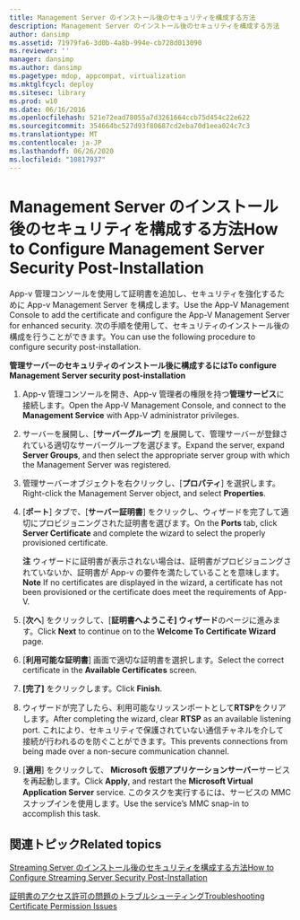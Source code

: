 ```yaml
---
title: Management Server のインストール後のセキュリティを構成する方法
description: Management Server のインストール後のセキュリティを構成する方法
author: dansimp
ms.assetid: 71979fa6-3d0b-4a8b-994e-cb728d013090
ms.reviewer: ''
manager: dansimp
ms.author: dansimp
ms.pagetype: mdop, appcompat, virtualization
ms.mktglfcycl: deploy
ms.sitesec: library
ms.prod: w10
ms.date: 06/16/2016
ms.openlocfilehash: 521e72ead78055a7d3261664ccb75d454c22e622
ms.sourcegitcommit: 354664bc527d93f80687cd2eba70d1eea024c7c3
ms.translationtype: MT
ms.contentlocale: ja-JP
ms.lasthandoff: 06/26/2020
ms.locfileid: "10817937"
---
```

# <span data-ttu-id="63db4-103">Management Server のインストール後のセキュリティを構成する方法</span><span class="sxs-lookup"><span data-stu-id="63db4-103">How to Configure Management Server Security Post-Installation</span></span>


<span data-ttu-id="63db4-104">App-v 管理コンソールを使用して証明書を追加し、セキュリティを強化するために App-v Management Server を構成します。</span><span class="sxs-lookup"><span data-stu-id="63db4-104">Use the App-V Management Console to add the certificate and configure the App-V Management Server for enhanced security.</span></span> <span data-ttu-id="63db4-105">次の手順を使用して、セキュリティのインストール後の構成を行うことができます。</span><span class="sxs-lookup"><span data-stu-id="63db4-105">You can use the following procedure to configure security post-installation.</span></span>

**<span data-ttu-id="63db4-106">管理サーバーのセキュリティのインストール後に構成するには</span><span class="sxs-lookup"><span data-stu-id="63db4-106">To configure Management Server security post-installation</span></span>**

1.  <span data-ttu-id="63db4-107">App-v 管理コンソールを開き、App-v 管理者の権限を持つ**管理サービス**に接続します。</span><span class="sxs-lookup"><span data-stu-id="63db4-107">Open the App-V Management Console, and connect to the **Management Service** with App-V administrator privileges.</span></span>

2.  <span data-ttu-id="63db4-108">サーバーを展開し、[**サーバーグループ**] を展開して、管理サーバーが登録されている適切なサーバーグループを選びます。</span><span class="sxs-lookup"><span data-stu-id="63db4-108">Expand the server, expand **Server Groups**, and then select the appropriate server group with which the Management Server was registered.</span></span>

3.  <span data-ttu-id="63db4-109">管理サーバーオブジェクトを右クリックし、[**プロパティ**] を選択します。</span><span class="sxs-lookup"><span data-stu-id="63db4-109">Right-click the Management Server object, and select **Properties**.</span></span>

4.  <span data-ttu-id="63db4-110">[**ポート**] タブで、[**サーバー証明書**] をクリックし、ウィザードを完了して適切にプロビジョニングされた証明書を選びます。</span><span class="sxs-lookup"><span data-stu-id="63db4-110">On the **Ports** tab, click **Server Certificate** and complete the wizard to select the properly provisioned certificate.</span></span>

    <span data-ttu-id="63db4-111">**注** ウィザードに証明書が表示されない場合は、証明書がプロビジョニングされていないか、証明書が App-v の要件を満たしていることを意味します。</span><span class="sxs-lookup"><span data-stu-id="63db4-111">**Note** If no certificates are displayed in the wizard, a certificate has not been provisioned or the certificate does meet the requirements of App-V.</span></span>

     

5.  <span data-ttu-id="63db4-112">[**次へ**] をクリックして、[**証明書へようこそ] ウィザード**のページに進みます。</span><span class="sxs-lookup"><span data-stu-id="63db4-112">Click **Next** to continue on to the **Welcome To Certificate Wizard** page.</span></span>

6.  <span data-ttu-id="63db4-113">[**利用可能な証明書**] 画面で適切な証明書を選択します。</span><span class="sxs-lookup"><span data-stu-id="63db4-113">Select the correct certificate in the **Available Certificates** screen.</span></span>

7.  <span data-ttu-id="63db4-114">**[完了]** をクリックします。</span><span class="sxs-lookup"><span data-stu-id="63db4-114">Click **Finish**.</span></span>

8.  <span data-ttu-id="63db4-115">ウィザードが完了したら、利用可能なリッスンポートとして**RTSP**をクリアします。</span><span class="sxs-lookup"><span data-stu-id="63db4-115">After completing the wizard, clear **RTSP** as an available listening port.</span></span> <span data-ttu-id="63db4-116">これにより、セキュリティで保護されていない通信チャネルを介して接続が行われるのを防ぐことができます。</span><span class="sxs-lookup"><span data-stu-id="63db4-116">This prevents connections from being made over a non-secure communication channel.</span></span>

9.  <span data-ttu-id="63db4-117">[**適用**] をクリックして、 **Microsoft 仮想アプリケーションサーバー**サービスを再起動します。</span><span class="sxs-lookup"><span data-stu-id="63db4-117">Click **Apply**, and restart the **Microsoft Virtual Application Server** service.</span></span> <span data-ttu-id="63db4-118">このタスクを実行するには、サービスの MMC スナップインを使用します。</span><span class="sxs-lookup"><span data-stu-id="63db4-118">Use the service’s MMC snap-in to accomplish this task.</span></span>

## <span data-ttu-id="63db4-119">関連トピック</span><span class="sxs-lookup"><span data-stu-id="63db4-119">Related topics</span></span>


[<span data-ttu-id="63db4-120">Streaming Server のインストール後のセキュリティを構成する方法</span><span class="sxs-lookup"><span data-stu-id="63db4-120">How to Configure Streaming Server Security Post-Installation</span></span>](how-to-configure-streaming-server-security-post-installation.md)

[<span data-ttu-id="63db4-121">証明書のアクセス許可の問題のトラブルシューティング</span><span class="sxs-lookup"><span data-stu-id="63db4-121">Troubleshooting Certificate Permission Issues</span></span>](troubleshooting-certificate-permission-issues.md)

 

 





